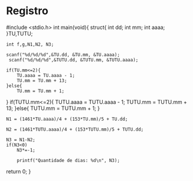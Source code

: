 # Registro
#include <stdio.h>
int main(void){
    struct{
    int dd;
    int mm;
    int aaaa;
    }TU,TUTU;

    int f,g,N1,N2, N3;

    scanf("%d/%d/%d",&TU.dd, &TU.mm, &TU.aaaa);
     scanf("%d/%d/%d",&TUTU.dd, &TUTU.mm, &TUTU.aaaa);

    if(TU.mm<=2){
        TU.aaaa = TU.aaaa - 1;
        TU.mm = TU.mm + 13;
    }else{
        TU.mm = TU.mm + 1;
}
    if(TUTU.mm<=2){
        TUTU.aaaa = TUTU.aaaa - 1;
        TUTU.mm = TUTU.mm + 13;
    }else{
        TUTU.mm = TUTU.mm + 1;
}


    N1 = (1461*TU.aaaa)/4 + (153*TU.mm)/5 + TU.dd;

    N2 = (1461*TUTU.aaaa)/4 + (153*TUTU.mm)/5 + TUTU.dd;

    N3 = N1-N2;
    if(N3<0)
        N3*=-1;

        printf("Quantidade de dias: %d\n", N3);



return 0;
}
